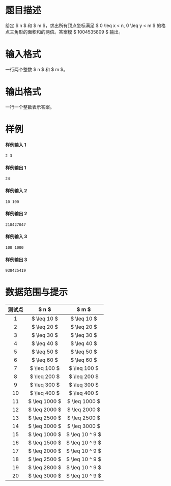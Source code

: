
# 题目描述

给定 $ n $ 和 $ m $，求出所有顶点坐标满足 $ 0 \leq x < n, 0 \leq y < m $ 的格点三角形的面积和的两倍。答案模 $ 1004535809 $ 输出。

# 输入格式

一行两个整数 $ n $ 和 $ m $。

# 输出格式

一行一个整数表示答案。

# 样例

#### 样例输入 1
```plain
2 3
```

#### 样例输出 1
```plain
24
```

#### 样例输入 2
```plain
10 100
```

#### 样例输出 2
```plain
218427047
```

#### 样例输入 3
```plain
100 1000
```

#### 样例输出 3
```plain
938425419
```

# 数据范围与提示

|测试点| $ n $ | $ m $ |
|:----:|:-:|:-:|
| 1 | $ \leq 10 $ | $ \leq 10 $ |
| 2 | $ \leq 20 $ | $ \leq 20 $ |
| 3 | $ \leq 30 $ | $ \leq 30 $ |
| 4 | $ \leq 40 $ | $ \leq 40 $ |
| 5 | $ \leq 50 $ | $ \leq 50 $ |
| 6 | $ \leq 60 $ | $ \leq 60 $ |
| 7 | $ \leq 100 $ | $ \leq 100 $ |
| 8 | $ \leq 200 $ | $ \leq 200 $ |
| 9 | $ \leq 300 $ | $ \leq 300 $ |
| 10 | $ \leq 400 $ | $ \leq 400 $ |
| 11 | $ \leq 1000 $ | $ \leq 1000 $ |
| 12 | $ \leq 2000 $ | $ \leq 2000 $ |
| 13 | $ \leq 2500 $ | $ \leq 2500 $ |
| 14 | $ \leq 3000 $ | $ \leq 3000 $ |
| 15 | $ \leq 1000 $ | $ \leq 10 ^ 9 $ |
| 16 | $ \leq 1500 $ | $ \leq 10 ^ 9 $ |
| 17 | $ \leq 2000 $ | $ \leq 10 ^ 9 $ |
| 18 | $ \leq 2500 $ | $ \leq 10 ^ 9 $ |
| 19 | $ \leq 2800 $ | $ \leq 10 ^ 9 $ |
| 20 | $ \leq 3000 $ | $ \leq 10 ^ 9 $ |

